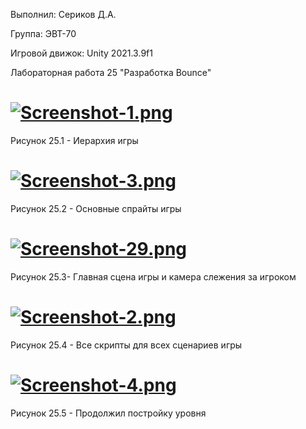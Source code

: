 Выполнил: Сериков Д.А.

Группа: ЭВТ-70

Игровой движок: Unity 2021.3.9f1

Лабораторная работа 25 "Разработка Bounce"

# [![Screenshot-1.png](https://i.postimg.cc/ncZGqJcc/Screenshot-1.png)](https://postimg.cc/LhCPMG1r)
Рисунок 25.1 - Иерархия игры

# [![Screenshot-3.png](https://i.postimg.cc/6qHq7npZ/Screenshot-3.png)](https://postimg.cc/RJH4y3fC)
Рисунок 25.2 - Основные спрайты игры

# [![Screenshot-29.png](https://i.postimg.cc/d3DvxXJ7/Screenshot-29.png)](https://postimg.cc/zHm9Lxb5)
Рисунок 25.3- Главная сцена игры и камера слежения за игроком

# [![Screenshot-2.png](https://i.postimg.cc/j55Gx7mm/Screenshot-2.png)](https://postimg.cc/67kHzy9f)
Рисунок 25.4 - Все скрипты для всех сценариев игры

# [![Screenshot-4.png](https://i.postimg.cc/GtnVk5Hw/Screenshot-4.png)](https://postimg.cc/sQKTzKYw)
Рисунок 25.5 - Продолжил постройку уровня 



